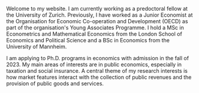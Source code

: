 Welcome to my website. I am currently working as a predoctoral fellow at the University of Zurich. Previously, I have worked as a Junior Economist at the Organisation for Economic Co-operation and Development (OECD) as part of the organisation's Young Associates Programme. I hold a MSc in Econometrics and Mathematical Economics from the London School of Economics and Political Science and a BSc in Economics from the University of Mannheim.

I am applying to Ph.D. programs in economics with admission in the fall of 2023. My main areas of interests are in public economics, especially in taxation and social insurance. A central theme of my research interests is how market features interact with the collection of public revenues and the provision of public goods and services.
